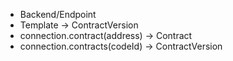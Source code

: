 * Backend/Endpoint
* Template -> ContractVersion
* connection.contract(address) -> Contract
* connection.contracts(codeId) -> ContractVersion
